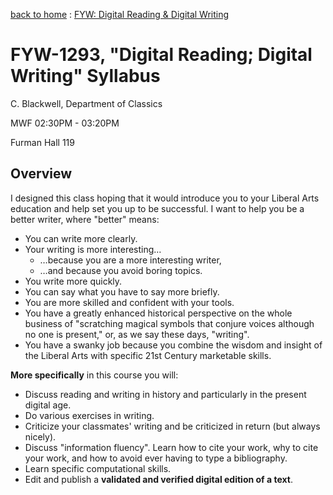 [back to home](index.md) : [FYW: Digital Reading & Digital Writing](FYW-DigitalReading.md)

# FYW-1293, "Digital Reading; Digital Writing" Syllabus

C. Blackwell, Department of Classics

MWF 02:30PM - 03:20PM

Furman Hall 119

## Overview

I designed this class hoping that it would introduce you to your Liberal Arts education and help set you up to be successful. I want to help you be a better writer, where "better" means:

- You can write more clearly.
- Your writing is more interesting…
	- …because you are a more interesting writer,
	- …and because you avoid boring topics.
- You write more quickly.
- You can say what you have to say more briefly.
- You are more skilled and confident with your tools.
- You have a greatly enhanced historical perspective on the whole business of "scratching magical symbols that conjure voices although no one is present," or, as we say these days, "writing".
- You have a swanky job because you combine the wisdom and insight of the Liberal Arts with specific 21st Century marketable skills.

**More specifically** in this course you will:

- Discuss reading and writing in history and particularly in the present digital age.
- Do various exercises in writing.
- Criticize your classmates' writing and be criticized in return (but always nicely).
- Discuss "information fluency". Learn how to cite your work, why to cite your work, and how to avoid ever having to type a bibliography.
- Learn specific computational skills.
- Edit and publish a **validated and verified digital edition of a text**.

